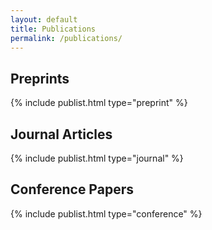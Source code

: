 ```yaml
---
layout: default
title: Publications
permalink: /publications/
---
```


## Preprints

{% include publist.html type="preprint" %}

## Journal Articles

{% include publist.html type="journal" %}

## Conference Papers

{% include publist.html type="conference" %}
